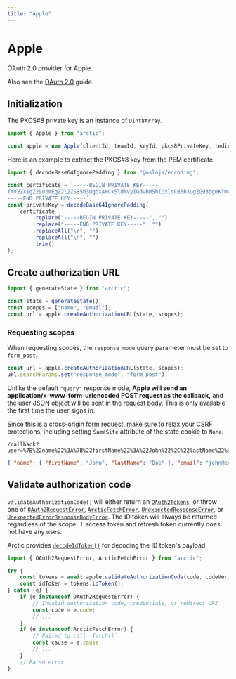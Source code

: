 ```yaml
---
title: "Apple"
---
```


# Apple

OAuth 2.0 provider for Apple.

Also see the [OAuth 2.0](/guides/oauth2) guide.

## Initialization

The PKCS#8 private key is an instance of `Uint8Array`.

```ts
import { Apple } from "arctic";

const apple = new Apple(clientId, teamId, keyId, pkcs8PrivateKey, redirectURI);
```

Here is an example to extract the PKCS#8 key from the PEM certificate.

```ts
import { decodeBase64IgnorePadding } from "@oslojs/encoding";

const certificate = `-----BEGIN PRIVATE KEY-----
TmV2ZXIgZ29ubmEgZ2l2ZSB5b3UgdXANCk5ldmVyIGdvbm5hIGxldCB5b3UgZG93bg0KTmV2ZXIgZ29ubmEgcnVuIGFyb3VuZCBhbmQgZGVzZXJ0IHlvdQ0KTmV2ZXIgZ29ubmEgbWFrZSB5b3UgY3J5DQpOZXZlciBnb25uYSBzYXkgZ29vZGJ5ZQ0KTmV2ZXIgZ29ubmEgdGVsbCBhIGxpZSBhbmQgaHVydCB5b3U
-----END PRIVATE KEY-----`;
const privateKey = decodeBase64IgnorePadding(
	certificate
		.replace("-----BEGIN PRIVATE KEY-----", "")
		.replace("-----END PRIVATE KEY-----", "")
		.replaceAll("\r", "")
		.replaceAll("\n", "")
		.trim()
);
```

## Create authorization URL

```ts
import { generateState } from "arctic";

const state = generateState();
const scopes = ["name", "email"];
const url = apple.createAuthorizationURL(state, scopes);
```

### Requesting scopes

When requesting scopes, the `response_mode` query parameter must be set to `form_post`.

```ts
const url = apple.createAuthorizationURL(state, scopes);
url.searchParams.set("response_mode", "form_post");
```

Unlike the default `"query"` response mode, **Apple will send an application/x-www-form-urlencoded POST request as the callback,** and the user JSON object will be sent in the request body. This is only available the first time the user signs in.

Since this is a cross-origin form request, make sure to relax your CSRF protections, including setting `SameSite` attribute of the state cookie to `None`.

```
/callback?user=%7B%22name%22%3A%7B%22firstName%22%3A%22John%22%2C%22lastName%22%3A%22Doe%22%7D%2C%22email%22%3A%22john%40example.com%22%7D&state=STATE
```

```json
{ "name": { "firstName": "John", "lastName": "Doe" }, "email": "john@example.com" }
```

## Validate authorization code

`validateAuthorizationCode()` will either return an [`OAuth2Tokens`](/reference/main/OAuth2Tokens), or throw one of [`OAuth2RequestError`](/reference/main/OAuth2RequestError), [`ArcticFetchError`](/reference/main/ArcticFetchError), [`UnexpectedResponseError`](/reference/main/UnexpectedResponseError), or [`UnexpectedErrorResponseBodyError`](/reference/main/UnexpectedErrorResponseBodyError). The ID token will always be returned regardless of the scope. T access token and refresh token currently does not have any uses.

Arctic provides [`decodeIdToken()`](/reference/main/decodeIdToken) for decoding the ID token's payload.

```ts
import { OAuth2RequestError, ArcticFetchError } from "arctic";

try {
	const tokens = await apple.validateAuthorizationCode(code, codeVerifier);
	const idToken = tokens.idToken();
} catch (e) {
	if (e instanceof OAuth2RequestError) {
		// Invalid authorization code, credentials, or redirect URI
		const code = e.code;
		// ...
	}
	if (e instanceof ArcticFetchError) {
		// Failed to call `fetch()`
		const cause = e.cause;
		// ...
	}
	// Parse error
}
```
